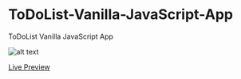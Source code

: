 # ToDoList-Vanilla-JavaScript-App
ToDoList Vanilla JavaScript App

![alt text](http://images.shrcreation.com/GitHub/task-manager.PNG)

[Live Preview](https://react.shrcreation.com/Task_Manager_VanillaJS/)